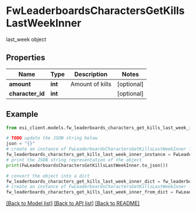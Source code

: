 # FwLeaderboardsCharactersGetKillsLastWeekInner

last_week object

## Properties

Name | Type | Description | Notes
------------ | ------------- | ------------- | -------------
**amount** | **int** | Amount of kills | [optional] 
**character_id** | **int** |  | [optional] 

## Example

```python
from esi_client.models.fw_leaderboards_characters_get_kills_last_week_inner import FwLeaderboardsCharactersGetKillsLastWeekInner

# TODO update the JSON string below
json = "{}"
# create an instance of FwLeaderboardsCharactersGetKillsLastWeekInner from a JSON string
fw_leaderboards_characters_get_kills_last_week_inner_instance = FwLeaderboardsCharactersGetKillsLastWeekInner.from_json(json)
# print the JSON string representation of the object
print(FwLeaderboardsCharactersGetKillsLastWeekInner.to_json())

# convert the object into a dict
fw_leaderboards_characters_get_kills_last_week_inner_dict = fw_leaderboards_characters_get_kills_last_week_inner_instance.to_dict()
# create an instance of FwLeaderboardsCharactersGetKillsLastWeekInner from a dict
fw_leaderboards_characters_get_kills_last_week_inner_from_dict = FwLeaderboardsCharactersGetKillsLastWeekInner.from_dict(fw_leaderboards_characters_get_kills_last_week_inner_dict)
```
[[Back to Model list]](../README.md#documentation-for-models) [[Back to API list]](../README.md#documentation-for-api-endpoints) [[Back to README]](../README.md)


